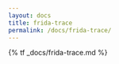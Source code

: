 ```yaml
---
layout: docs
title: frida-trace
permalink: /docs/frida-trace/
---
```


{% tf _docs/frida-trace.md %}